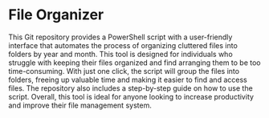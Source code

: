 # File Organizer
 This Git repository provides a PowerShell script with a user-friendly interface that automates the process of organizing cluttered files into folders by year and month. This tool is designed for individuals who struggle with keeping their files organized and find arranging them to be too time-consuming. With just one click, the script will group the files into folders, freeing up valuable time and making it easier to find and access files. The repository also includes a step-by-step guide on how to use the script. Overall, this tool is ideal for anyone looking to increase productivity and improve their file management system.
